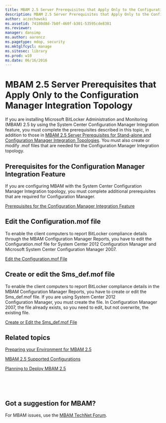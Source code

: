 ```yaml
---
title: MBAM 2.5 Server Prerequisites that Apply Only to the Configuration Manager Integration Topology
description: MBAM 2.5 Server Prerequisites that Apply Only to the Configuration Manager Integration Topology
author: aczechowski
ms.assetid: 74180d8d-7b0f-460f-b301-53595cde8381
ms.reviewer: 
manager: dansimp
ms.author: aaroncz
ms.pagetype: mdop, security
ms.mktglfcycl: manage
ms.sitesec: library
ms.prod: w10
ms.date: 06/16/2016
---
```



# MBAM 2.5 Server Prerequisites that Apply Only to the Configuration Manager Integration Topology


If you are installing Microsoft BitLocker Administration and Monitoring (MBAM) 2.5 by using the System Center Configuration Manager Integration feature, you must complete the prerequisites described in this topic, in addition to those in [MBAM 2.5 Server Prerequisites for Stand-alone and Configuration Manager Integration Topologies](mbam-25-server-prerequisites-for-stand-alone-and-configuration-manager-integration-topologies.md). You must also create or modify .mof files that are needed for the Configuration Manager Integration topology.

## Prerequisites for the Configuration Manager Integration Feature


If you are configuring MBAM with the System Center Configuration Manager Integration topology, you must complete additional prerequisites that are required for Configuration Manager.

[Prerequisites for the Configuration Manager Integration Feature](prerequisites-for-the-configuration-manager-integration-feature.md)

## Edit the Configuration.mof file


To enable the client computers to report BitLocker compliance details through the MBAM Configuration Manager Reports, you have to edit the Configuration.mof file for System Center 2012 Configuration Manager and Microsoft System Center Configuration Manager 2007.

[Edit the Configuration.mof File](edit-the-configurationmof-file-mbam-25.md)

## <a href="" id="create-or-edit-the-sms-def-mof-file"></a>Create or edit the Sms\_def.mof file


To enable the client computers to report BitLocker compliance details in the MBAM Configuration Manager Reports, you have to create or edit the Sms\_def.mof file. If you are using System Center 2012 Configuration Manager, you must create the file. In Configuration Manager 2007, the file already exists, so you need to edit, but not overwrite, the existing file.

[Create or Edit the Sms\_def.mof File](create-or-edit-the-sms-defmof-file-mbam-25.md)


## Related topics


[Preparing your Environment for MBAM 2.5](preparing-your-environment-for-mbam-25.md)

[MBAM 2.5 Supported Configurations](mbam-25-supported-configurations.md)

[Planning to Deploy MBAM 2.5](planning-to-deploy-mbam-25.md)

 

 
## Got a suggestion for MBAM?

For MBAM issues, use the [MBAM TechNet Forum](https://social.technet.microsoft.com/Forums/home?forum=mdopmbam).




